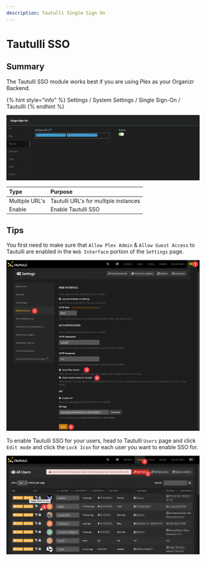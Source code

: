 ```yaml
---
description: Tautulli Single Sign On
---
```


# Tautulli SSO

## Summary

The Tautulli SSO module works best if you are using Plex as your Organizr Backend.

{% hint style="info" %}
Settings / System Settings / Single Sign-On / Tautullli
{% endhint %}

![](../../.gitbook/assets/image%20%2843%29.png)

| **Type** | **Purpose** |
| :--- | :--- |
| Multiple URL's | Tautulli URL's for multiple instances |
| Enable | Enable Tautulli SSO |

## Tips

You first need to make sure that `Allow Plex Admin` & `Allow Guest Access` to Tautulli are enabled in the `Web Interface` portion of the `Settings` page.

![](../../.gitbook/assets/image%20%2844%29.png)

To enable Tautulli SSO for your users, head to Tautulli `Users` page and click `Edit mode` and click the `Lock Icon` for each user you want to enable SSO for.

![](../../.gitbook/assets/image%20%2841%29.png)

